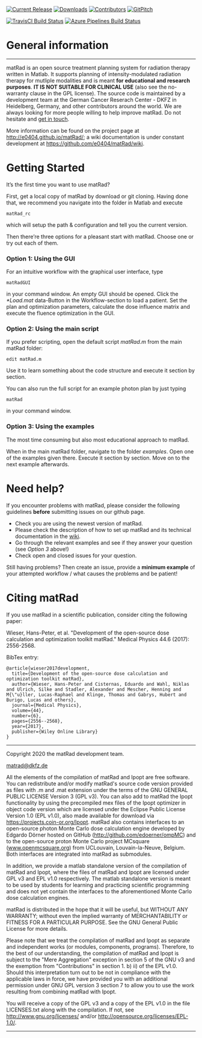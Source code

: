 [![Current Release](https://img.shields.io/github/v/release/e0404/matRad)](https://github.com/e0404/matRad/releases) 
[![Downloads](https://img.shields.io/github/downloads/e0404/matRad/total)](https://github.com/e0404/matRad/releases) 
[![Contributors](https://img.shields.io/github/contributors/e0404/matRad)](https://github.com/e0404/matRad/graphs/contributors)
[![GitPitch](https://gitpitch.com/assets/badge.svg)](https://gitpitch.com/e0404/matRad/master) 

[![TravisCI Build Status](https://travis-ci.org/e0404/matRad.svg?branch=dev)](https://travis-ci.org/e0404/matRad)
[![Azure Pipelines Build Status](https://dev.azure.com/e0404/matRad/_apis/build/status/e0404.matRad?branchName=dev)](https://dev.azure.com/e0404/matRad)


# General information

---

matRad is an open source treatment planning system for radiation therapy written in Matlab. It supports planning of intensity-modulated radiation therapy for mutliple modalities and is meant **for educational and research purposes**. **IT IS NOT SUITABLE FOR CLINICAL USE** (also see the no-warranty clause in the GPL license). The source code is maintained by a development team at the German Cancer Reserach Center - DKFZ in Heidelberg, Germany, and other contributors around the world. We are always looking for more people willing to help improve matRad. Do not hesitate and [get in touch](mailto:contact@matRad.org).

More information can be found on the project page  at <http://e0404.github.io/matRad/>; a wiki documentation is under constant development at <https://github.com/e0404/matRad/wiki>.

# Getting Started

It’s the first time you want to use matRad?

First, get a local copy of matRad by download or git cloning. Having done that, we recommend you navigate into the folder in Matlab and execute 
```
matRad_rc
```
which will setup the path & configuration and tell you the current version.

Then there’re three options for a pleasant start with matRad. Choose one or try out each of them.

### Option 1: Using the GUI

For an intuitive workflow with the graphical user interface, type 
```
matRadGUI
```
in your command window. An empty GUI should be opened. Click the _*Load.mat_ data-Button in the Workflow-section to load a patient. Set the plan and optimization parameters, calculate the dose influence matrix and execute the fluence optimization in the GUI.

### Option 2: Using the main script

If you prefer scripting, open the default script *matRad.m* from the main matRad folder:
```
edit matRad.m
```
Use it to learn something about the code structure and execute it section by section.

You can also run the full script for an example photon plan by just typing
```
matRad
``` 
in your command window.

### Option 3: Using the examples

The most time consuming but also most educational approach to matRad. 

When in the main matRad folder, navigate to the folder *examples*. Open one of the examples given there. Execute it section by section. Move on to the next example afterwards.

# Need help?

If you encounter problems with matRad, please consider the following guidelines **before** submitting issues on our github page. 

* Check you are using the newest version of matRad.
* Please check the description of how to set up matRad and its technical documentation in the [wiki](https://github.com/e0404/matRad/wiki).
* Go through the relevant examples and see if they answer your question (see *Option 3* above!)
* Check open and closed issues for your question.

Still having problems? Then create an issue, provide a **minimum example** of your attempted workflow / what causes the problems and be patient!

# Citing matRad

If you use matRad in a scientific publication, consider citing the following paper:

Wieser, Hans-Peter, et al. "Development of the open-source dose calculation and optimization toolkit matRad." Medical Physics 44.6 (2017): 2556-2568.

BibTex entry:
```
@article{wieser2017development,
  title={Development of the open-source dose calculation and optimization toolkit matRad},
  author={Wieser, Hans-Peter and Cisternas, Eduardo and Wahl, Niklas and Ulrich, Silke and Stadler, Alexander and Mescher, Henning and M{\"u}ller, Lucas-Raphael and Klinge, Thomas and Gabrys, Hubert and Burigo, Lucas and others},
  journal={Medical Physics},
  volume={44},
  number={6},
  pages={2556--2568},
  year={2017},
  publisher={Wiley Online Library}
}
```

---

Copyright 2020 the matRad development team. 

matrad@dkfz.de

All the elements of the compilation of matRad and Ipopt are free software. You can redistribute and/or modify matRad's source code version provided as files with .m and .mat extension under the terms of the GNU GENERAL PUBLIC LICENSE Version 3 (GPL v3). You can also add to matRad the Ipopt functionality by using the precompiled mex files of the Ipopt optimizer in object code version which are licensed under the Eclipse Public License Version 1.0 (EPL v1.0), also made available for download via https://projects.coin-or.org/Ipopt.
matRad also contains interfaces to an open-source photon Monte Carlo dose calculation engine developed by Edgardo Dörner hosted on GitHub (http://github.com/edoerner/ompMC) and to the open-source proton Monte Carlo project MCsquare (www.openmcsquare.org) from UCLouvain, Louvain-la-Neuve, Belgium. Both interfaces are integrated into matRad as submodules.

In addition, we provide a matlab standalone version of the compilation of matRad and Ipopt, where the files of matRad and Ipopt are licensed under GPL v3 and EPL v1.0 respectively. The matlab standalone version is meant to be used by students for learning and practicing scientific programming and does not yet contain the interfaces to the aforementioned Monte Carlo dose calculation engines.

matRad is distributed in the hope that it will be useful, but WITHOUT ANY WARRANTY; without even the implied warranty of MERCHANTABILITY or FITNESS FOR A PARTICULAR PURPOSE. See the GNU General Public License for more details.

Please note that we treat the compilation of matRad and Ipopt as separate and independent works (or modules, components, programs). Therefore, to the best of our understanding, the compilation of matRad and Ipopt is subject to the "Mere Aggregation" exception in section 5 of the GNU v3 and the exemption from "Contributions" in section 1. b) ii) of the EPL v1.0. Should this interpretation turn out to be not in compliance with the applicable laws in force, we have provided you with an additional permission under GNU GPL version 3 section 7 to allow you to use the work resulting from combining matRad with Ipopt.

You will receive a copy of the GPL v3  and a copy of the EPL v1.0 in the file LICENSES.txt along with the compilation. If not, see http://www.gnu.org/licenses/ and/or http://opensource.org/licenses/EPL-1.0/.

---
